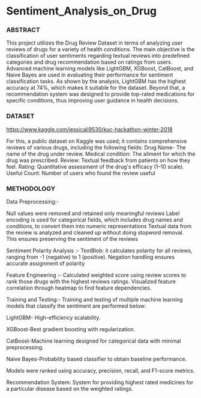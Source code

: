 # Sentiment_Analysis_on_Drug

### ABSTRACT

This project utilizes the Drug Review Dataset in terms of analyzing user reviews of drugs for a variety of health conditions. The main objective is the classification of user sentiments regarding textual reviews into predefined categories and drug recommendation based on ratings from users. Advanced machine learning models like LightGBM, XGBoost, CatBoost, and Naive Bayes are used in evaluating their performance for sentiment classification tasks. As shown by the analysis, LightGBM has the highest accuracy at 74%, which makes it suitable for the dataset. Beyond that, a recommendation system was designed to provide top-rated medications for specific conditions, thus improving user guidance in health decisions.

### DATASET 

https://www.kaggle.com/jessicali9530/kuc-hackathon-winter-2018

For this, a public dataset on Kaggle was used; it contains comprehensive reviews of various drugs, including the following fields: Drug Name- The name of the drug under review.
Medical condition: The ailment for which the drug was prescribed.
Review: Textual feedback from patients on how they feel.
Rating: Quantitative assessment of the drug's efficacy (1–10 scale).
Useful Count: Number of users who found the review useful

### METHODOLOGY

Data Preprocessing:- 

Null values were removed and retained only meaningful reviews
Label encoding is used for categorical fields, which includes drug names and conditions, to convert them into numeric representations
Textual data from the review is analyzed and cleaned up without doing stopword removal. This ensures preserving the sentiment of the reviews

Sentiment Polarity Analysis :- 
TextBlob: it calculates polarity for all reviews, ranging from -1 (negative) to 1 (positive). Negation handling ensures accurate assignment of polarity

Feature Engineering :-
Calculated weighted score using review scores to rank those drugs with the highest reviews ratings.
Visualized feature correlation through heatmap to find feature dependencies.

Training and Testing:- Training and testing of multiple machine learning models that classify the sentiment are performed below:

LightGBM- High-efficiency scalability.

XGBoost-Best gradient boosting with regularization.

CatBoost-Machine learning designed for categorical data with minimal preprocessing.

Naive Bayes-Probability based classifier to obtain baseline performance.

Models were ranked using accuracy, precision, recall, and F1-score metrics.

Recommendation System:
System for providing highest rated medicines for a particular disease based on the weighted ratings.




